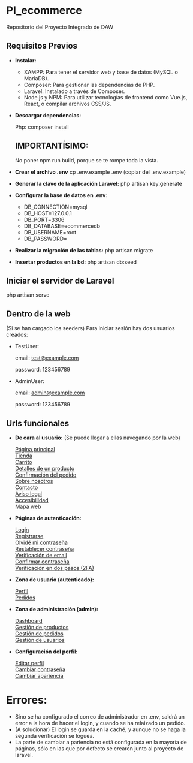 # PI_ecommerce
Repositorio del Proyecto Integrado de DAW 

## Requisitos Previos
- **Instalar:** 
    - XAMPP: Para tener el servidor web y base de datos (MySQL o MariaDB).
    - Composer: Para gestionar las dependencias de PHP.
    - Laravel: Instalado a través de Composer.
    - Node.js y NPM: Para utilizar tecnologías de frontend como Vue.js, React, o compilar archivos CSS/JS.

- **Descargar dependencias:**
    
    Php: composer install

    ## IMPORTANTÍSIMO:
    No poner npm run build, porque se te rompe toda la vista.

- **Crear el archivo .env**
    cp .env.example .env (copiar del .env.example)

- **Generar la clave de la aplicación Laravel:**
    php artisan key:generate

- **Configurar la base de datos en .env:**
    
    - DB_CONNECTION=mysql
    - DB_HOST=127.0.0.1
    - DB_PORT=3306
    - DB_DATABASE=ecommercedb 
    - DB_USERNAME=root 
    - DB_PASSWORD=

- **Realizar la migración de las tablas:**
    php artisan migrate

- **Insertar productos en la bd:**
    php artisan db:seed
    
## Iniciar el servidor de Laravel
php artisan serve

## Dentro de la web
(Si se han cargado los seeders) Para iniciar sesión hay dos usuarios creados:
- TestUser: 

    email: test@example.com

    password: 123456789
- AdminUser: 

    email: admin@example.com

    password: 123456789

## Urls funcionales

- **De cara al usuario:** (Se puede llegar a ellas navegando por la web)

  [Página principal](http://127.0.0.1:8000/)  
  [Tienda](http://127.0.0.1:8000/tienda)  
  [Carrito](http://127.0.0.1:8000/carrito)  
  [Detalles de un producto](http://127.0.0.1:8000/productos/{id})  
  [Confirmación del pedido](http://127.0.0.1:8000/confirmacionPedido)  
  [Sobre nosotros](http://127.0.0.1:8000/sobreNosotros)  
  [Contacto](http://127.0.0.1:8000/contacto)  
  [Aviso legal](http://127.0.0.1:8000/avisoLegal)  
  [Accesibilidad](http://127.0.0.1:8000/accesibilidad)  
  [Mapa web](http://127.0.0.1:8000/mapaWeb)  

- **Páginas de autenticación:**

  [Login](http://127.0.0.1:8000/login)  
  [Registrarse](http://127.0.0.1:8000/register)  
  [Olvidé mi contraseña](http://127.0.0.1:8000/forgot-password)  
  [Restablecer contraseña](http://127.0.0.1:8000/reset-password/{token})  
  [Verificación de email](http://127.0.0.1:8000/email/verify)  
  [Confirmar contraseña](http://127.0.0.1:8000/confirm-password)  
  [Verificación en dos pasos (2FA)](http://127.0.0.1:8000/2fa)  

- **Zona de usuario (autenticado):**

  [Perfil](http://127.0.0.1:8000/perfil)  
  [Pedidos](http://127.0.0.1:8000/pedidos)  

- **Zona de administración (admin):**

  [Dashboard](http://127.0.0.1:8000/admin/dashboard)  
  [Gestión de productos](http://127.0.0.1:8000/admin/productos)  
  [Gestión de pedidos](http://127.0.0.1:8000/admin/pedidos)  
  [Gestión de usuarios](http://127.0.0.1:8000/admin/usuarios)  

- **Configuración del perfil:**

  [Editar perfil](http://127.0.0.1:8000/perfil/configuracion)  
  [Cambiar contraseña](http://127.0.0.1:8000/perfil/contraseña)  
  [Cambiar apariencia](http://127.0.0.1:8000/perfil/apariencia)  


# Errores:
- Sino se ha configurado el correo de administrador en .env, saldrá un error a la hora de hacer el login, y cuando se ha relaizado un pedido.
- (A solucionar) El login se guarda en la caché, y aunque no se haga la segunda verificación se loguea.
- La parte de cambiar a pariencia no está configurada en la mayoría de páginas, sólo en las que por defecto se crearon junto al proyecto de laravel.

